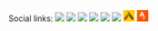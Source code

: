 Social links: <a href="https://github.com/2E0PGS/" target="_blank"><img style="max-width: 20px;" src="/assets/images/social/github.ico"/></a> <a href="https://bitbucket.org/2E0PGS/" target="_blank"><img style="max-width: 20px;" src="/assets/images/social/bitbucket.ico"/></a> <a href="https://twitter.com/M3PGS" target="_blank"><img style="max-width: 20px;" src="/assets/images/social/twitter.ico"/></a> <a href="https://www.facebook.com/2e0pgs" target="_blank"><img style="max-width: 20px;" src="/assets/images/social/facebook.ico"/></a> <a href="https://www.youtube.com/channel/UC4IVhv2NEz8Piceh4ot91og" target="_blank"><img style="max-width: 20px;" src="/assets/images/social/youtube.ico"/></a> <a href="https://www.minds.com/2E0PGS" target="_blank"><img style="max-width: 20px;" src="/assets/images/social/minds.ico"/></a> <a href="https://untappd.com/user/2e0pgs" target="_blank"><img style="max-width: 20px;" src="/assets/images/social/untappd.jpg"/></a> <a href="https://www.strava.com/athletes/4071033" target="_blank"><img style="max-width: 20px;" src="/assets/images/social/strava.ico"/></a>
